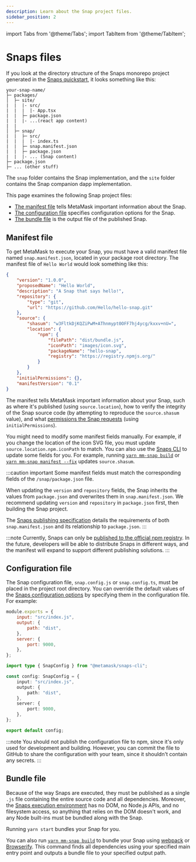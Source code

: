 ```yaml
---
description: Learn about the Snap project files.
sidebar_position: 2
---
```


import Tabs from '@theme/Tabs';
import TabItem from '@theme/TabItem';

# Snaps files

If you look at the directory structure of the Snaps monorepo project generated in the
[Snaps quickstart](../../get-started/quickstart.md), it looks something like this:

```text
your-snap-name/
├─ packages/
│  ├─ site/
|  |  |- src/
|  |  |  |- App.tsx
|  |  ├─ package.json
|  |  |- ...(react app content)
|  |
│  ├─ snap/
|  |  ├─ src/
|  |  |  |- index.ts
|  |  ├─ snap.manifest.json
|  |  ├─ package.json
|  |  |- ... (Snap content)
├─ package.json
├─ ... (other stuff)
```

The `snap` folder contains the Snap implementation, and the `site` folder contains the Snap
companion dapp implementation.

This page examines the following Snap project files:

- [The manifest file](#manifest-file) tells MetaMask important information about the Snap.
- [The configuration file](#configuration-file) specifies configuration options for the Snap.
- [The bundle file](#bundle-file) is the output file of the published Snap.

## Manifest file

To get MetaMask to execute your Snap, you must have a valid manifest file named `snap.manifest.json`,
located in your package root directory.
The manifest file of `Hello World` would look something like this:

```json title="snap.manifest.json"
{
    "version": "1.0.0",
    "proposedName": "Hello World",
    "description": "A Snap that says hello!",
    "repository": {
        "type": "git",
        "url": "https://github.com/Hello/hello-snap.git"
    },
    "source": {
        "shasum": "w3FltkDjKQZiPwM+AThnmypt0OFF7hj4ycg/kxxv+nU=",
        "location": {
            "npm": {
                "filePath": "dist/bundle.js",
                "iconPath": "images/icon.svg",
                "packageName": "hello-snap",
                "registry": "https://registry.npmjs.org/"
            }
        }
    },
    "initialPermissions": {},
    "manifestVersion": "0.1"
}
```

The manifest tells MetaMask important information about your Snap, such as where it's published
(using `source.location`), how to verify the integrity of the Snap source code (by attempting to
reproduce the `source.shasum` value), and what
[permissions the Snap requests](../../how-to/request-permissions.md) (using `initialPermissions`).

You might need to modify some manifest fields manually.
For example, if you change the location of the icon SVG file, you must update
`source.location.npm.iconPath` to match.
You can also use the [Snaps CLI](../../reference/cli/subcommands.md) to update some fields for you.
For example, running [`yarn mm-snap build`](../../reference/cli/subcommands.md#b-build) or
[`yarn mm-snap manifest --fix`](../../reference/cli/subcommands.md#m-manifest) updates `source.shasum`.

:::caution important
Some manifest fields must match the corresponding fields of the `/snap/package.json` file.

When updating the `version` and `repository` fields, the Snap inherits the values from `package.json`
and overwrites them in `snap.manifest.json`.
We recommend updating `version` and `repository` in `package.json` first, then building the Snap project.

The [Snaps publishing specification](https://github.com/MetaMask/SIPs/blob/main/SIPS/sip-9.md)
details the requirements of both `snap.manifest.json` and its relationship to `package.json`.
:::

:::note
Currently, Snaps can only be
[published to the official npm registry](https://docs.npmjs.com/packages-and-modules/contributing-packages-to-the-registry).
In the future, developers will be able to distribute Snaps in different ways, and the manifest will
expand to support different publishing solutions.
:::

## Configuration file

The Snap configuration file, `snap.config.js` or `snap.config.ts`, must be placed in the project
root directory.
You can override the default values of the
[Snaps configuration options](../../reference/cli/options.md) by specifying them in the
configuration file.
For example:

<Tabs>
<TabItem value="JavaScript">

```javascript title="snap.config.js"
module.exports = {
    input: "src/index.js",
    output: {
        path: "dist",
    },
    server: {
        port: 9000,
    },
};
```

</TabItem>
<TabItem value="TypeScript">

```typescript title="snap.config.ts"
import type { SnapConfig } from "@metamask/snaps-cli";

const config: SnapConfig = {
    input: "src/index.js",
    output: {
        path: "dist",
    },
    server: {
        port: 9000,
    },
};

export default config;
```

</TabItem>
</Tabs>

:::note
You should not publish the configuration file to npm, since it's only used for development and
building.
However, you can commit the file to GitHub to share the configuration with your team, since it
shouldn't contain any secrets.
:::

## Bundle file

Because of the way Snaps are executed, they must be published as a single `.js` file containing the
entire source code and all dependencies.
Moreover, the [Snaps execution environment](execution-environment.md) has no DOM, no Node.js
APIs, and no filesystem access, so anything that relies on the DOM doesn't work, and any Node
built-ins must be bundled along with the Snap.

Running `yarn start` bundles your Snap for you.

You can also run [`yarn mm-snap build`](../../reference/cli/subcommands.md#b-build) to bundle your
Snap using [webpack](https://webpack.js.org/) or [Browserify](https://browserify.org).
This command finds all dependencies using your specified main entry point and outputs a bundle
file to your specified output path.
